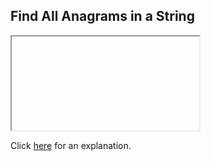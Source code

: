 ##  Find All Anagrams in a String 

<iframe></iframe>

Click [here](Explanation.md) for an explanation.

